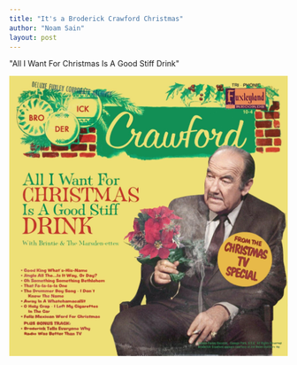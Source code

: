 ```yaml
---
title: "It's a Broderick Crawford Christmas"
author: "Noam Sain"
layout: post
---
```


"All I Want For Christmas Is A Good Stiff Drink"

![Broderick Crawford on Fuxleyland Records](/assets/2020/2020-12-broderick-crawford-christmas-1.jpg "It's a Broderick Crawford Christmas")
